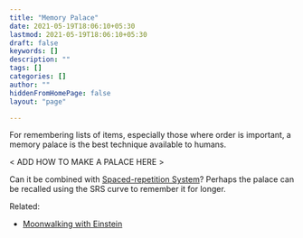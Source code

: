 ```yaml
---
title: "Memory Palace"
date: 2021-05-19T18:06:10+05:30
lastmod: 2021-05-19T18:06:10+05:30
draft: false
keywords: []
description: ""
tags: []
categories: []
author: ""
hiddenFromHomePage: false
layout: "page"

---
```


For remembering lists of items, especially those where order is important, a memory palace is the best technique available to humans.

< ADD HOW TO MAKE A PALACE HERE >

Can it be combined with [Spaced-repetition System](../spaced-repetition-system)? Perhaps the palace can be recalled using the SRS curve to remember it for longer.

Related:
- [Moonwalking with Einstein](/book-notes/moonwalking-with-einstein)
